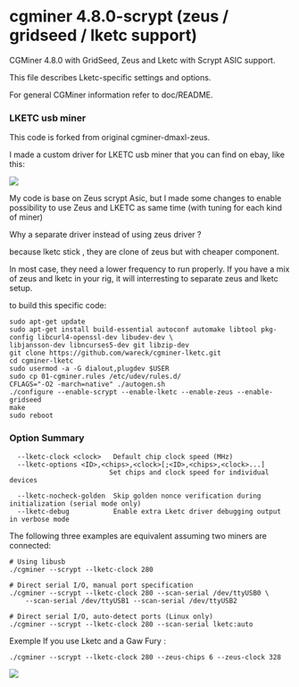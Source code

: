 # cgminer 4.8.0-scrypt (zeus / gridseed / lketc support) #

CGMiner 4.8.0 with GridSeed, Zeus and Lketc with Scrypt ASIC support.

This file describes Lketc-specific settings and options.

For general CGMiner information refer to doc/README.

### LKETC usb miner ###
This code is forked from original cgminer-dmaxl-zeus.

I made a custom driver for LKETC usb miner that you can find on ebay, like this:

![](https://raw.githubusercontent.com/wareck/cgminer-lketc/master/docs/lketc.jpg)


My code is base on Zeus scrypt Asic, but I made some changes to enable possibility to use Zeus and LKETC as same time (with tuning for each kind of miner)

Why a separate driver instead of using zeus driver ?

because lketc stick , they are clone of zeus but with cheaper component.

In most case, they need a lower frequency to run properly. If you have a mix of zeus and lketc in your rig, it will interresting to separate zeus and lketc setup. 

to build this specific code:

	sudo apt-get update
	sudo apt-get install build-essential autoconf automake libtool pkg-config libcurl4-openssl-dev libudev-dev \
	libjansson-dev libncurses5-dev git libzip-dev
	git clone https://github.com/wareck/cgminer-lketc.git
	cd cgminer-lketc
	sudo usermod -a -G dialout,plugdev $USER
	sudo cp 01-cgminer.rules /etc/udev/rules.d/
	CFLAGS="-O2 -march=native" ./autogen.sh
	./configure --enable-scrypt --enable-lketc --enable-zeus --enable-gridseed
	make
	sudo reboot

### Option Summary ###

```
  --lketc-clock <clock>   Default chip clock speed (MHz)
  --lketc-options <ID>,<chips>,<clock>[;<ID>,<chips>,<clock>...]
                         Set chips and clock speed for individual devices

  --lketc-nocheck-golden  Skip golden nonce verification during initialization (serial mode only)
  --lketc-debug           Enable extra Lketc driver debugging output in verbose mode
```

The following three examples are equivalent assuming two miners are connected:

	# Using libusb
	./cgminer --scrypt --lketc-clock 280
	
	# Direct serial I/O, manual port specification
	./cgminer --scrypt --lketc-clock 280 --scan-serial /dev/ttyUSB0 \
		--scan-serial /dev/ttyUSB1 --scan-serial /dev/ttyUSB2
	
	# Direct serial I/O, auto-detect ports (Linux only)
	./cgminer --scrypt --lketc-clock 280 --scan-serial lketc:auto

Exemple If you use Lketc and a Gaw Fury :

	./cgminer --scrypt --lketc-clock 280 --zeus-chips 6 --zeus-clock 328

![](https://raw.githubusercontent.com/wareck/cgminer-lketc/master/docs/mining.png)

